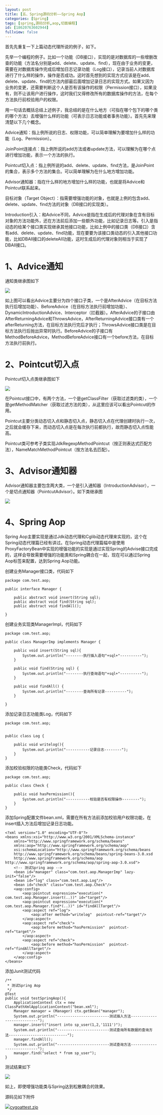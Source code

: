 ```yaml
---
layout: post
title: [五、Spring源码分析——Spring Aop]
categories: [Spring]
tags: [spring,源码分析,aop,切面编程]
id: [18620763602944]
fullview: false
---
```

首先先重复一下上篇动态代理所说的例子，如下。

先举一个编程的例子。比如一个功能（DB接口），实现的是对数据库的一些增删改查的功能（方法名分别是add、delete、update、find），现在由于业务的变更，需要在对数据库操作完成后增加日志记录功能（Log接口），记录当前人对数据库进行了什么样的操作，操作是否成功。这时首先想到的实现方式应该是在add、delete、update、find的方法内部最后面增加记录日志的实现方式。如果又因为业务的变更，还需要判断这个人是否有该操作的权限（Permission接口），如果没有，则不让该用户进行操作，这时我们又得修改所有的数据库操作的方法，在每个方法执行前校验用户的权限。

用一句话去概括总结上述例子，我总结的是在什么地方（可指在哪个包下的哪个类的哪个方法）去增强什么样的功能（可表示日志功能或者事务功能）。首先先来理清楚以下几个概念。

Advice通知：指上例所说的日志、权限功能，可以简单理解为要增加什么样的功能（Log、Permission）。

JoinPoint连接点：指上例所说的add方法或者update方法，可以理解为在哪个点进行增加功能，表示一个方法的执行。

Pointcut切入点：指上例所说的add、delete、update、find方法，是JoinPoint的集合，表示多个方法的集合。可以简单理解为在什么地方增加功能。

Advisor通知器：指在什么样的地方增加什么样的功能，也就是将Advice和Pointcut联系起来。

目标对象（Target Object）：指需要增强功能的对象，也就是上例的包含add、delete、update、find方法的对象（DB接口的实现类）。

Introduction引入：和Advice不同，Advice是指在生成后的代理对象在含有目标对象的方法功能外，还在方法前后添加一些额外功能，比如记录日志等。引入是指动态的给某个接口类实现继承其他接口功能，比如上例中的接口类（DB接口）含有add、delete、update、find功能，现在要要为该接口类动态的引入其他接口功能，比如DBAll接口的deleteAll功能，这时生成后的代理对象则相当于实现了DBAll接口。

# 1、Advice通知

通知类继承图如下

![](http://file.ctosb.com/upload/image/20170705/1499240531795083029.png)

如上图可以看出Advice主要分为四个接口子类，一个是AfterAdvice（在目标方法执行后增加功能）、BeforeAdvice（在目标方法执行前增加功能）、DynamicIntroductionAdvice、Interceptor（拦截器）。AfterAdvice的子接口由AfterReturningAdvice和ThrowsAdvice，AfterReturningAdvice接口类有一个afterReturning方法，在目标方法执行完后才执行；ThrowsAdvice接口类是在目标方法执行后抛出异常时执行。BeforeAdvice的子接口有MethodBeforeAdvice，MethodBeforeAdvice接口有一个before方法，在目标方法执行前执行。

# 2、Pointcut切入点

Pointcut切入点类继承图如下

![](http://file.ctosb.com/upload/image/20170705/1499240540764082486.png)

在Pointcut接口中，有两个方法，一个是getClassFilter（获取过滤类的类），一个是getMethodMatcher（获取过滤方法的类），从这里应该可以看出Pointcut的作用。

Pointcut主要分类动态切入点和静态切入点，静态切入点在代理创建时执行一次，之后就会缓存下来，而动态切入点是在每次执行前都执行，故而静态切入点性能高。

Pointcut类可参考子类实现JdkRegexpMethodPointcut（按正则表达式匹配方法），NameMatchMethodPointcut（按方法名去匹配）。

# 3、Advisor通知器

Advisor通知器主要包含两大类，一个是引入通知器（IntroductionAdvisor），一个是切点通知器（PointcutAdvisor）。如下类继承图

![](http://file.ctosb.com/upload/image/20170705/1499240550390094358.png)

# 4、Spring Aop

Spring Aop主要实现是通过Jdk动态代理和Cglib动态代理来实现的，这个在Spring动态代理篇已经有讲过。在Spring动态代理篇幅中是使用ProxyFactoryBean中实现的增强功能的实现是通过实现Spring的Advise接口完成的，这样会导致需要增强的功能类和Spring耦合在一起，现在可以通过Spring Aop标签来配置，达到Spring Aop功能。

创建业务Manager接口类，代码如下

```
package com.test.aop;

public interface Manager {

	public abstract void insert(String sql);
	public abstract void find(String sql);
	public abstract void findAll();

}
```

创建业务实现类ManagerImpl，代码如下

```
package com.test.aop;

public class ManagerImp implements Manager {
	
	public void insert(String sql){
		System.out.println("--------执行插入语句"+sql+"----------");
	}

	public void find(String sql) {
		System.out.println("--------执行查询语句"+sql+"----------");
	}

	public void findAll() {
		System.out.println("--------查询所有记录----------");
	}

}
```

添加记录日志功能类Log，代码如下

```
package com.test.aop;


public class Log {

	public void writelog(){
		System.out.println("-----------记录日志--------");
	}
}
```

添加校验权限的功能类Check，代码如下

```
package com.test.aop;

public class Check {

	public void hasPermission(){
		System.out.println("-----------校验是否有权限操作--------");
	}
}
```

添加Spring配置文件bean.xml，需要在所有方法前添加校验用户权限功能，在insert插入方法后增加记录日志功能。

```
<?xml version="1.0" encoding="UTF-8"?>
<beans xmlns:xsi="http://www.w3.org/2001/XMLSchema-instance"
    xmlns="http://www.springframework.org/schema/beans"
    xmlns:aop="http://www.springframework.org/schema/aop"
    xsi:schemaLocation="http://www.springframework.org/schema/beans
    http://www.springframework.org/schema/beans/spring-beans-3.0.xsd
    http://www.springframework.org/schema/aop http://www.springframework.org/schema/aop/spring-aop-3.0.xsd">
    <!-- 测试Spring aop -->
    <bean id="manager" class="com.test.aop.ManagerImp" lazy-init="false"/>
    <bean id="log" class="com.test.aop.Log"/>
    <bean id="check" class="com.test.aop.Check"/>
    <aop:config>
   		<aop:pointcut expression="execution(* com.test.aop.Manager.insert(..))" id="target"/>
   		<aop:pointcut expression="execution(* com.test.aop.Manager.find*(..))" id="findAllTarget"/>
    	<aop:aspect ref="log">
    		<aop:after method="writelog"  pointcut-ref="target"/>
    	</aop:aspect>
    	<aop:aspect ref="check">
    		<aop:before method="hasPermission"  pointcut-ref="target"/>
    	</aop:aspect>
    	<aop:aspect ref="check">
    		<aop:before method="hasPermission"  pointcut-ref="findAllTarget"/>
    	</aop:aspect>
    </aop:config>
</beans>
```

添加Junit测试代码

```
/**
 * 测试Spring Aop
 */
@Test
public void testSpringAop(){
	ApplicationContext ctx = new ClassPathXmlApplicationContext("bean.xml");
	Manager manager = (Manager) ctx.getBean("manager");
	System.out.println("------------------------测试插入方法---------------------------");
	manager.insert("insert into sp_user(1,2,'1111')");
	System.out.println("------------------------测试查询所有数据的查询方法---------------------------");
	manager.findAll();
	System.out.println("------------------------测试查询方法---------------------------");
	manager.find("select * from sp_user");
}
```

测试结果如下

![](http://file.ctosb.com/upload/image/20170705/1499240563147058896.png)

如上，即使增强功能类与Spring达到松散耦合的效果。 

源码见如下附件

![](http://ctosb.com/ueditor/dialogs/attachment/fileTypeImages/icon_rar.gif)[cygoattest.zip](http://file.ctosb.com/upload/file/20170705/1499240606715036039.zip "cygoattest.zip")


